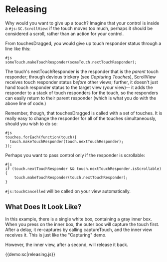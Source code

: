 Releasing
=========
Why would you want to give up a touch? Imagine that your control is inside a `#js:SC.ScrollView`:
if the touch moves too much, perhaps it should be considered a scroll, rather than an
action for your control.

From touchesDragged, you would give up touch responder status through a line like this:

    #js
    someTouch.makeTouchResponder(someTouch.nextTouchResponder);

The touch's nextTouchResponder is the responder that is the _parent_ touch responder; through
devious trickery (see *Capturing Touches*), ScrollView receives touch responder status _before_
other views; further, it doesn't just hand touch responder status to the target view (your view)--
it adds the responder to a stack of touch responders for the touch, so the responders can easily
return to their parent responder (which is what you do with the above line of code.)

Remember, though, that touchesDragged is called with a set of touches. It is really easy
to change the responder for all of the touches simultaneously, should you wish to do so:

    #js
    touches.forEach(function(touch){
      touch.makeTouchResponder(touch.nextTouchResponder);
    });

Perhaps you want to pass control only if the responder is scrollable:

    #js
    if (touch.nextTouchResponder && touch.nextTouchResponder.isScrollable) {
    	touch.makeTouchResponder(touch.nextTouchResponder);
    }

`#js:touchCancelled` will be called on your view automatically.

What Does It Look Like?
-----------------------
In this example, there is a single white box, containing a gray inner box. When you press
on the inner box, the outer box will capture the touch first. After a delay, it re-captures
by calling captureTouch, and the inner view receives it. This is just like the "Capturing" demo.

However, the inner view, after a second, will release it back.

{{demo:sc|releasing.js}}
